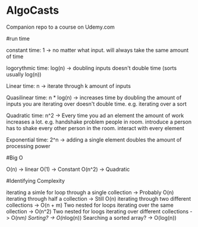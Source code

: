 # AlgoCasts

Companion repo to a course on Udemy.com


#run time

constant time: 1 -> no matter what input. will always take the same amount of time

logorythmic time: log(n) -> doubling inputs doesn't double time (sorts usually log(n))

Linear time: n -> iterate through k amount of inputs

Quasilinear time: n * log(n) -> increases time by doubling the amount of inputs you are iterating over doesn't double time.                                     e.g. iterating over a sort

Quadratic time: n^2 -> Every time you ad an element the amount of work increases a lot. e.g. handshake problem
                        people in room. introduce a person has to shake every other person in the room. interact with every element

Exponential time: 2^n -> adding a single element doubles the amount of processing power

#Big O

O(n) -> linear
O(1) -> Constant
O(n^2) -> Quadratic

#Identifying Complexity

iterating a simle for loop through a single collection -> Probably O(n)
iterating through half a collection -> Still O(n)
iterating through two different collections -> O(n + m)
Two nested for loops iterating over the same ollection -> O(n^2)
Two nested for loogs iterating over different collections -> O(n*m)
Sorting? ->  O(n*log(n))
Searching a sorted array? -> O(log(n))
